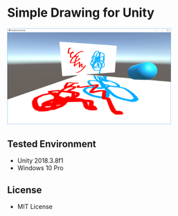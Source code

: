 # Simple Drawing for Unity

<img src="Images/SimpleDrawing.png" width="75%">

## Tested Environment
- Unity 2018.3.8f1
- Windows 10 Pro

## License
- MIT License
